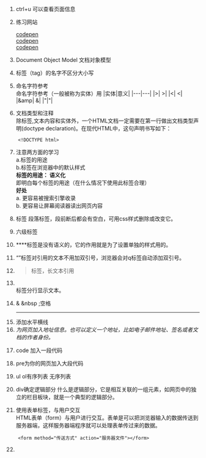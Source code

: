1. ctrl+u 可以查看页面信息
2. 练习网站

    [codepen](https://codepen.io/pen/)  
    [codepen](https://jsfiddle.net/api/mdn/)  
    [codepen](https://thimble.mozilla.org)
	
3. Document Object Model 文档对象模型
4. 标签（tag）的名字不区分大小写
5. 命名字符参考  
	命名字符参考（一般被称为实体）用
    |实体|意义|
    |---|---|
    |&gt;|	>|
	|&lt;|	<|
	|&amp|	&|
	|&quot;|"|
6. 文档类型和注释  
除标签,文本内容和实体外，一个HTML文档一定需要在第一行做出文档类型声明(doctype declaration)。在现代HTML中，这句声明书写如下：
```
    <!DOCTYPE html>
```
7. 注意两方面的学习  
 a.标签的用途  
 b.标签在浏览器中的默认样式  
 **标签的用途： 语义化**  
 即明白每个标签的用途（在什么情况下使用此标签合理）  
 **好处**  
 a. 更容易被搜索引擎收录  
 b. 更容易让屏幕阅读器读出网页内容

8. <p>标签 段落标签，段前断后都会有空白，可用css样式删除或改变它。
9. 六级标签<hx>
10. **<span>**标签是没有语义的，它的作用就是为了设置单独的样式用的。
11. <q></q>标签对引用的文本不用加双引号，浏览器会对q标签自动添加双引号。
12. <blockquote>标签，长文本引用
13. <br>标签分行显示文本。
14. & &nbsp ;空格 
15. <hr>添加水平横线
16. <address>为网页加入地址信息。也可以定义一个地址，比如电子邮件地址、签名或者文档的作者身份。
17. code 加入一段代码  
18. pre为你的网页加入大段代码      
19. ul ol有序列表 无序列表  
20. div确定逻辑部分 什么是逻辑部分，它是相互关联的一组元素，如网页中的独立的栏目板块，就是一个典型的逻辑部分。
21. 使用表单标签，与用户交互  
HTML表单（form）与用户进行交互。表单是可以把浏览器输入的数据传送到服务器端，这样服务器端程序就可以处理表单传过来的数据。  
```
    <form method="传送方式" action="服务器文件"></form>  
```
22. 
